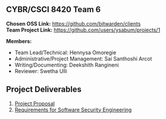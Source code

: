 ## CYBR/CSCI 8420 Team 6
**Chosen OSS Link:** https://github.com/bitwarden/clients  
**Team Project Link:** https://github.com/users/ysabum/projects/1  
  
**Members:**
- Team Lead/Technical: Hennysa Omoregie
- Administrative/Project Management: Sai Santhoshi Arcot
- Writing/Documenting: Deekshith Rangineni
- Reviewer: Swetha Ulli  
## Project Deliverables
1. [Project Proposal](https://github.com/ysabum/Software-Assurance/blob/main/Project_Proposal.md)
2. [Requirements for Software Security Engineering](https://github.com/ysabum/Software-Assurance/blob/main/RequirementsSSE.md)
